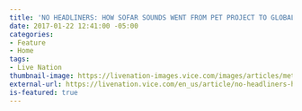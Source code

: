 ```yaml
---
title: 'NO HEADLINERS: HOW SOFAR SOUNDS WENT FROM PET PROJECT TO GLOBAL MOVEMENT'
date: 2017-01-22 12:41:00 -05:00
categories:
- Feature
- Home
tags:
- Live Nation
thumbnail-image: https://livenation-images.vice.com/images/articles/meta/2016/08/17/no-headliners-how-sofar-sounds-went-from-pet-project-to-global-movement-1471450805.jpg?crop=1xw:0.84309133489461xh;center,top&resize=1220:*&output-quality=70
external-url: https://livenation.vice.com/en_us/article/no-headliners-how-sofar-sounds-went-from-pet-project-to-global-movement
is-featured: true
---
```


